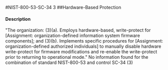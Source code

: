 #NIST-800-53-SC-34 3
##Hardware-Based Protection
#### Description
"The organization:
   (3)(a).  Employs hardware-based, write-protect for [Assignment: organization-defined information system firmware components]; and
   (3)(b).  Implements specific procedures for [Assignment: organization-defined authorized individuals] to manually disable hardware write-protect for firmware modifications and re-enable the write-protect prior to returning to operational mode."
No information found for the combination of standard NIST-800-53 and control SC-34 (3)
